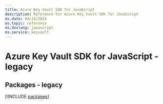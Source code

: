 ```yaml
---
title: Azure Key Vault SDK for JavaScript
description: Reference for Azure Key Vault SDK for JavaScript
ms.date: 04/10/2024
ms.topic: reference
ms.devlang: javascript
ms.service: keyvault
---
```

# Azure Key Vault SDK for JavaScript - legacy
## Packages - legacy
[!INCLUDE [packages](key-vault-index.md)]